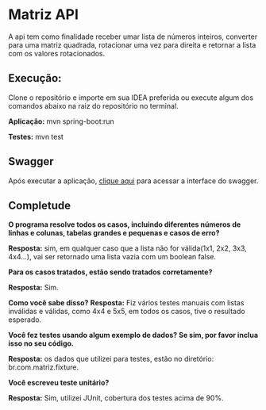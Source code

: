 # Matriz API
A api tem como finalidade receber umar lista de números inteiros, converter para uma matriz quadrada, rotacionar uma vez para direita e retornar a lista com os valores rotacionados.

## Execução: 

Clone o repositório e importe em sua IDEA preferida ou execute algum dos comandos abaixo na raiz do repositório no terminal.

**Aplicação:** mvn spring-boot:run

**Testes:** mvn test

## Swagger
Após executar a aplicação, [clique aqui](http://localhost:8080/swagger-ui/index.html) para acessar a interface do swagger.


## Completude
**O programa resolve todos os casos, incluindo diferentes números de linhas e colunas, tabelas grandes e pequenas e casos de erro?**

**Resposta:** sim, em qualquer caso que a lista não for válida(1x1, 2x2, 3x3, 4x4...), vai ser retornado uma lista vazia com um boolean false.

**Para os casos tratados, estão sendo tratados corretamente?**

**Resposta:** Sim.

**Como você sabe disso?**
**Resposta:** Fiz vários testes manuais com listas inválidas e válidas, como 4x4 e 5x5, em todos os casos, tive o resultado esperado. 

**Você fez testes usando algum exemplo de dados? Se sim, por favor inclua isso no seu código.**

**Resposta:** os dados que utilizei para testes, estão no diretório: br.com.matriz.fixture.

**Você escreveu teste unitário?**

**Resposta:** Sim, utilizei JUnit, cobertura dos testes acima de 90%.
